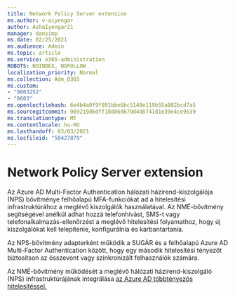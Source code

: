 ```yaml
---
title: Network Policy Server extension
ms.author: v-aiyengar
author: AshaIyengar21
manager: dansimp
ms.date: 02/25/2021
ms.audience: Admin
ms.topic: article
ms.service: o365-administration
ROBOTS: NOINDEX, NOFOLLOW
localization_priority: Normal
ms.collection: Adm_O365
ms.custom:
- "9003252"
- "8603"
ms.openlocfilehash: 6e4b4a0f9f891bbe6bc5140e119b55a802bcd7a5
ms.sourcegitcommit: 969219d6dff18d86d679d4d8741d1e39e4ce9539
ms.translationtype: MT
ms.contentlocale: hu-HU
ms.lasthandoff: 03/03/2021
ms.locfileid: "50427879"
---
```

# <a name="network-policy-server-extension"></a>Network Policy Server extension

Az Azure AD Multi-Factor Authentication hálózati házirend-kiszolgálója (NPS) bővítménye felhőalapú MFA-funkciókat ad a hitelesítési infrastruktúrához a meglévő kiszolgálók használatával. Az NMÉ-bővítmény segítségével anélkül adhat hozzá telefonhívást, SMS-t vagy telefonalkalmazás-ellenőrzést a meglévő hitelesítési folyamathoz, hogy új kiszolgálókat kell telepítenie, konfigurálnia és karbantartania.

Az NPS-bővítmény adapterként működik a SUGÁR és a felhőalapú Azure AD Multi-Factor Authentication között, hogy egy második hitelesítési tényezőt biztosítson az összevont vagy szinkronizált felhasználók számára.

Az NMÉ-bővítmény működését a meglévő hálózati házirend-kiszolgáló (NPS) infrastruktúrájának integrálása [az Azure AD többtényezős hitelesítéssel.](https://docs.microsoft.com/azure/active-directory/authentication/howto-mfa-nps-extension)
